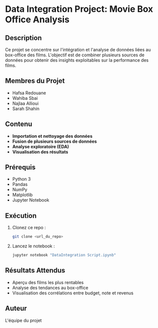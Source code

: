 # Data Integration Project: Movie Box Office Analysis

## Description
Ce projet se concentre sur l'intégration et l'analyse de données liées au box-office des films. L'objectif est de combiner plusieurs sources de données pour obtenir des insights exploitables sur la performance des films.

## Membres du Projet
- Hafsa Redouane
- Wahiba Sbai
- Najlaa Allioui
- Sarah Shahin

## Contenu
- **Importation et nettoyage des données**
- **Fusion de plusieurs sources de données**
- **Analyse exploratoire (EDA)**
- **Visualisation des résultats**

## Prérequis
- Python 3
- Pandas
- NumPy
- Matplotlib
- Jupyter Notebook

## Exécution
1. Clonez ce repo :
    ```bash
    git clone <url_du_repo>
    ```
2. Lancez le notebook :
    ```bash
    jupyter notebook "DataIntegration Script.ipynb"
    ```

## Résultats Attendus
- Aperçu des films les plus rentables
- Analyse des tendances au box-office
- Visualisation des corrélations entre budget, note et revenus

## Auteur
L'équipe du projet


